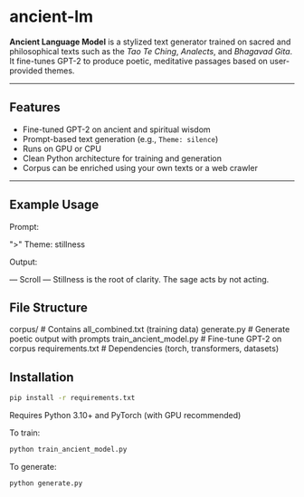 # ancient-lm

**Ancient Language Model** is a stylized text generator trained on sacred and philosophical texts such as the *Tao Te Ching*, *Analects*, and *Bhagavad Gita*.  
It fine-tunes GPT-2 to produce poetic, meditative passages based on user-provided themes.

---

## Features

- Fine-tuned GPT-2 on ancient and spiritual wisdom
- Prompt-based text generation (e.g., `Theme: silence`)
- Runs on GPU or CPU
- Clean Python architecture for training and generation
- Corpus can be enriched using your own texts or a web crawler

---

## Example Usage

Prompt:

">" Theme: stillness

Output:

— Scroll —
Stillness is the root of clarity. The sage acts by not acting.



## File Structure

corpus/                 # Contains all_combined.txt (training data)
generate.py             # Generate poetic output with prompts
train_ancient_model.py  # Fine-tune GPT-2 on corpus
requirements.txt        # Dependencies (torch, transformers, datasets)



## Installation
```bash
pip install -r requirements.txt
```
Requires Python 3.10+ and PyTorch (with GPU recommended)

To train:
```bash
python train_ancient_model.py
```
To generate:
```bash
python generate.py
```

